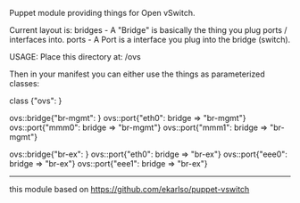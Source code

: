 Puppet module providing things for Open vSwitch. 

Current layout is:
bridges - A "Bridge" is basically the thing you plug ports / interfaces into.
ports - A Port is a interface you plug into the bridge (switch).

USAGE:
Place this directory at:
<your module directory of choice>/ovs

Then in your manifest you can either use the things as parameterized classes:

class {"ovs": }

ovs::bridge{"br-mgmt": }
ovs::port{"eth0": bridge => "br-mgmt"}
ovs::port{"mmm0": bridge => "br-mgmt"}
ovs::port{"mmm1": bridge => "br-mgmt"}

ovs::bridge{"br-ex": }
ovs::port{"eth0": bridge => "br-ex"}
ovs::port{"eee0": bridge => "br-ex"}
ovs::port{"eee1": bridge => "br-ex"}

---
this module based on https://github.com/ekarlso/puppet-vswitch

